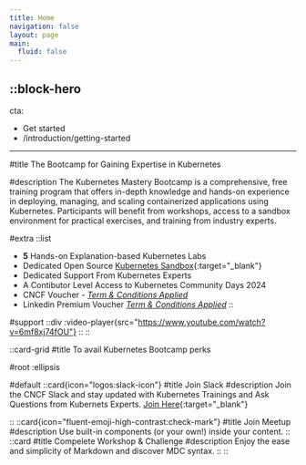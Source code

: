 ```yaml
---
title: Home
navigation: false
layout: page
main:
  fluid: false
---
```


::block-hero
---
cta:
  - Get started
  - /introduction/getting-started
---

#title
The Bootcamp for Gaining Expertise in Kubernetes

#description
The Kubernetes Mastery Bootcamp is a comprehensive, free training program that offers in-depth knowledge and hands-on experience in deploying, managing, and scaling containerized applications using Kubernetes. Participants will benefit from workshops, access to a sandbox environment for practical exercises, and training from industry experts. 


#extra
  ::list
  - **5** Hands-on Explanation-based Kubernetes Labs 
  - Dedicated Open Source [Kubernetes Sandbox](https://github.com/codespaces/new?repository=my-repo&container=my-container&skip_quickstart=true&machine=standardLinux32gb&repo=746868415&ref=main&devcontainer_path=.devcontainer%2Fdevcontainer.json&geo=UsEast){:target="_blank"}
  - Dedicated Support From Kubernetes Experts
  - A Contibutor Level Access to Kubernetes Community Days 2024
  - CNCF Voucher - _[Term & Conditions Applied]()_
  - Linkedin Premium Voucher _[Term & Conditions Applied]()_
  ::

#support
::div
  :video-player{src="https://www.youtube.com/watch?v=6mf8xj74fOU"}
::
::

<!-- :sandbox{src="https://codesandbox.io/p/devbox/kubernetes-cheatsheet-thw7sl?embed=1"} -->



::card-grid
#title
To avail Kubernetes Bootcamp perks

#root
:ellipsis

#default
  ::card{icon="logos:slack-icon"}
  #title
  Join Slack
  #description
  Join the CNCF Slack and stay updated with Kubernetes Trainings and Ask Questions from Kubernets Experts. [Join Here](https://cncflahore.slack.com){:target="_blank"}

  ::
  ::card{icon="fluent-emoji-high-contrast:check-mark"}
  #title
  Join Meetup
  #description
  Use built-in components (or your own!) inside your content.
  ::
  ::card
  #title
  Compelete Workshop & Challenge
  #description
  Enjoy the ease and simplicity of Markdown and discover MDC syntax.
  ::
::



